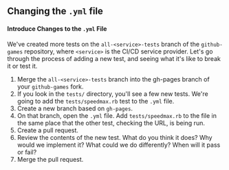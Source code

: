 ## Changing the `.yml` file

#### Introduce Changes to the `.yml` File

We've created more tests on the `all-<service>-tests` branch of the `github-games` repository, where `<service>` is the CI/CD service provider. Let's go through the process of adding a new test, and seeing what it's like to break it or test it.

1. Merge the `all-<service>-tests` branch into the gh-pages branch of your `github-games` fork.
1. If you look in the `tests/` directory, you'll see a few new tests. We're going to add the `tests/speedmax.rb` test to the `.yml` file.
1. Create a new branch based on `gh-pages`.
1. On that branch, open the `.yml` file. Add `tests/speedmax.rb` to the file in the same place that the other test, checking the URL, is being run.
1. Create a pull request.
1. Review the contents of the new test. What do you think it does? Why would we implement it? What could we do differently? When will it pass or fail?
1. Merge the pull request.
